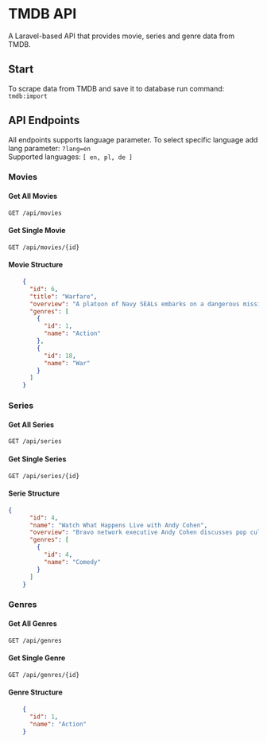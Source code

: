# TMDB API
A Laravel-based API that provides movie, series and genre data from TMDB.

## Start
To scrape data from TMDB and save it to database run command: `tmdb:import`

## API Endpoints

All endpoints supports language parameter. To select specific language add lang parameter: `?lang=en`<br>
Supported languages: `[ en, pl, de ]`

### Movies

#### Get All Movies
```http
GET /api/movies
```

#### Get Single Movie
```http
GET /api/movies/{id}
```
#### Movie Structure
```json
    {
      "id": 6,
      "title": "Warfare",
      "overview": "A platoon of Navy SEALs embarks on a dangerous mission in Ramadi, Iraq, with the chaos and brotherhood of war retold through their memories of the event.",
      "genres": [
        {
          "id": 1,
          "name": "Action"
        },
        {
          "id": 18,
          "name": "War"
        }
      ]
    }
```

### Series

#### Get All Series
```http
GET /api/series
```

#### Get Single Series
```http
GET /api/series/{id}
```
#### Serie Structure
```json
{
      "id": 4,
      "name": "Watch What Happens Live with Andy Cohen",
      "overview": "Bravo network executive Andy Cohen discusses pop culture topics with celebrities and reality show personalities.",
      "genres": [
        {
          "id": 4,
          "name": "Comedy"
        }
      ]
    }
```
### Genres

#### Get All Genres
```http
GET /api/genres
```

#### Get Single Genre
```http
GET /api/genres/{id}
```
#### Genre Structure
```json
    {
      "id": 1,
      "name": "Action"
    }
```